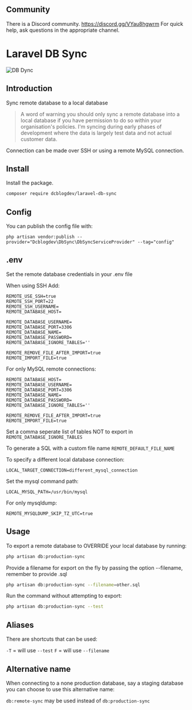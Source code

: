 ## Community

There is a Discord community. https://discord.gg/VYau8hgwrm For quick help, ask questions in the appropriate channel.

# Laravel DB Sync

![DB Dync](https://repository-images.githubusercontent.com/506690782/a5b01352-4869-4e6d-8e46-d44e93c960df)

## Introduction
Sync remote database to a local database

> A word of warning you should only sync a remote database into a local database if you have permission to do so within your organisation's policies. I'm syncing during early phases of development where the data is largely test data and not actual customer data.

Connection can be made over SSH or using a remote MySQL connection.

## Install

Install the package.

```bash
composer require dcblogdev/laravel-db-sync
```

## Config

You can publish the config file with:

```
php artisan vendor:publish --provider="Dcblogdev\DbSync\DbSyncServiceProvider" --tag="config"
```

## .env

Set the remote database credentials in your .env file

When using SSH Add:
```
REMOTE_USE_SSH=true
REMOTE_SSH_PORT=22
REMOTE_SSH_USERNAME=
REMOTE_DATABASE_HOST=

REMOTE_DATABASE_USERNAME=
REMOTE_DATABASE_PORT=3306
REMOTE_DATABASE_NAME=
REMOTE_DATABASE_PASSWORD=
REMOTE_DATABASE_IGNORE_TABLES=''

REMOTE_REMOVE_FILE_AFTER_IMPORT=true
REMOTE_IMPORT_FILE=true
```

For only MySQL remote connections:
```
REMOTE_DATABASE_HOST=
REMOTE_DATABASE_USERNAME=
REMOTE_DATABASE_PORT=3306
REMOTE_DATABASE_NAME=
REMOTE_DATABASE_PASSWORD=
REMOTE_DATABASE_IGNORE_TABLES=''

REMOTE_REMOVE_FILE_AFTER_IMPORT=true
REMOTE_IMPORT_FILE=true
```

Set a comma seperate list of tables NOT to export in `REMOTE_DATABASE_IGNORE_TABLES`

To generate a SQL with a custom file name `REMOTE_DEFAULT_FILE_NAME`

To specify a different local database connection:
```
LOCAL_TARGET_CONNECTION=different_mysql_connection
```

Set the mysql command path:

```
LOCAL_MYSQL_PATH=/usr/bin/mysql
```

For only mysqldump:
```
REMOTE_MYSQLDUMP_SKIP_TZ_UTC=true
```

## Usage

To export a remote database to OVERRIDE your local database by running:

```bash
php artisan db:production-sync
```

Provide a filename for export on the fly by passing the option --filename, remember to provide .sql

```bash 
php artisan db:production-sync --filename=other.sql
```

Run the command without attempting to export:

```bash 
php artisan db:production-sync --test
```

## Aliases

There are shortcuts that can be used:

`-T` = will use `--test`
`F` = will use `--filename`

## Alternative name

When connecting to a none production database, say a staging database you can choose to use this alternative name:

`db:remote-sync` may be used instead of `db:production-sync`
